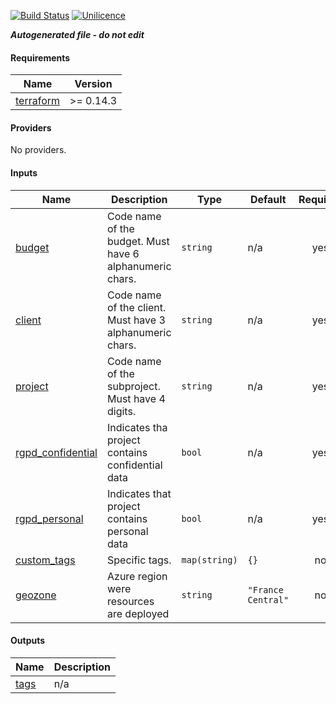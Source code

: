 [![Build Status](https://dev.azure.com/umanis-consulting/terraform/_apis/build/status/mod_azu_tags?branchName=develop)](https://dev.azure.com/umanis-consulting/terraform/_build/latest?definitionId=2&branchName=develop) [![Unilicence](https://img.shields.io/badge/licence-Unilicence-green)](LICENCE)

***Autogenerated file - do not edit***

#### Requirements

| Name | Version |
|------|---------|
| <a name="requirement_terraform"></a> [terraform](#requirement\_terraform) | >= 0.14.3 |

#### Providers

No providers.

#### Inputs

| Name | Description | Type | Default | Required |
|------|-------------|------|---------|:--------:|
| <a name="input_budget"></a> [budget](#input\_budget) | Code name of the budget. Must have 6 alphanumeric chars. | `string` | n/a | yes |
| <a name="input_client"></a> [client](#input\_client) | Code name of the client. Must have 3 alphanumeric chars. | `string` | n/a | yes |
| <a name="input_project"></a> [project](#input\_project) | Code name of the subproject. Must have 4 digits. | `string` | n/a | yes |
| <a name="input_rgpd_confidential"></a> [rgpd\_confidential](#input\_rgpd\_confidential) | Indicates tha project contains confidential data | `bool` | n/a | yes |
| <a name="input_rgpd_personal"></a> [rgpd\_personal](#input\_rgpd\_personal) | Indicates that project contains personal data | `bool` | n/a | yes |
| <a name="input_custom_tags"></a> [custom\_tags](#input\_custom\_tags) | Specific tags. | `map(string)` | `{}` | no |
| <a name="input_geozone"></a> [geozone](#input\_geozone) | Azure region were resources are deployed | `string` | `"France Central"` | no |

#### Outputs

| Name | Description |
|------|-------------|
| <a name="output_tags"></a> [tags](#output\_tags) | n/a |
